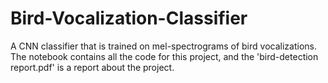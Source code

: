 # Bird-Vocalization-Classifier
A CNN classifier that is trained on mel-spectrograms of bird vocalizations.
The notebook contains all the code for this project, and the 'bird-detection report.pdf' is a report about the project.
